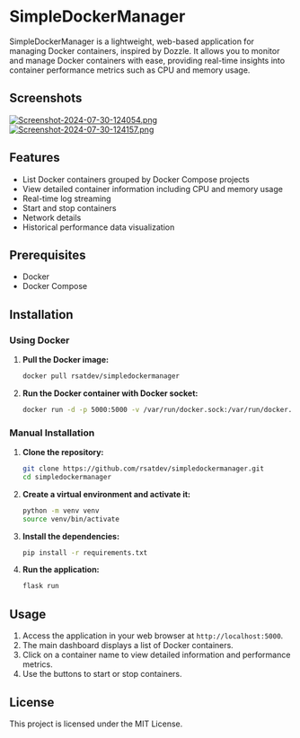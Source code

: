 # SimpleDockerManager

SimpleDockerManager is a lightweight, web-based application for managing Docker containers, inspired by Dozzle. It allows you to monitor and manage Docker containers with ease, providing real-time insights into container performance metrics such as CPU and memory usage.

## Screenshots
[![Screenshot-2024-07-30-124054.png](https://i.postimg.cc/432VXsqt/Screenshot-2024-07-30-124054.png)](https://postimg.cc/B8DXg9qQ)
[![Screenshot-2024-07-30-124157.png](https://i.postimg.cc/CxYjNvbZ/Screenshot-2024-07-30-124157.png)](https://postimg.cc/bsCDY9C8)

## Features

- List Docker containers grouped by Docker Compose projects
- View detailed container information including CPU and memory usage
- Real-time log streaming
- Start and stop containers
- Network details
- Historical performance data visualization

## Prerequisites

- Docker
- Docker Compose

## Installation

### Using Docker

1. **Pull the Docker image:**
   ```sh
   docker pull rsatdev/simpledockermanager
   ```

2. **Run the Docker container with Docker socket:**
   ```sh
   docker run -d -p 5000:5000 -v /var/run/docker.sock:/var/run/docker.sock rsatdev/simpledockermanager
   ```

### Manual Installation

1. **Clone the repository:**
   ```sh
   git clone https://github.com/rsatdev/simpledockermanager.git
   cd simpledockermanager
   ```

2. **Create a virtual environment and activate it:**
   ```sh
   python -m venv venv
   source venv/bin/activate 
   ```

3. **Install the dependencies:**
   ```sh
   pip install -r requirements.txt
   ```

4. **Run the application:**
   ```sh
   flask run
   ```

## Usage

1. Access the application in your web browser at `http://localhost:5000`.
2. The main dashboard displays a list of Docker containers.
3. Click on a container name to view detailed information and performance metrics.
4. Use the buttons to start or stop containers.

## License

This project is licensed under the MIT License.